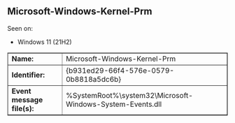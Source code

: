 ## Microsoft-Windows-Kernel-Prm

Seen on:
* Windows 11 (21H2)

<table border="1" class="docutils">
  <tbody>
    <tr>
      <td><b>Name:</b></td>
      <td>Microsoft-Windows-Kernel-Prm</td>
    </tr>
    <tr>
      <td><b>Identifier:</b></td>
      <td>{b931ed29-66f4-576e-0579-0b8818a5dc6b}</td>
    </tr>
    <tr>
      <td><b>Event message file(s):</b></td>
      <td>%SystemRoot%\system32\Microsoft-Windows-System-Events.dll</td>
    </tr>
  </tbody>
</table>

&nbsp;


